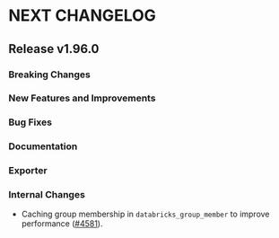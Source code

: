 # NEXT CHANGELOG

## Release v1.96.0

### Breaking Changes

### New Features and Improvements

### Bug Fixes

### Documentation

### Exporter

### Internal Changes

* Caching group membership in `databricks_group_member` to improve performance ([#4581](https://github.com/databricks/terraform-provider-databricks/pull/4581)).
